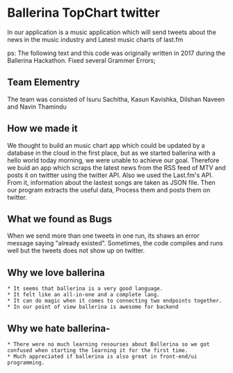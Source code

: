 # Ballerina TopChart twitter
In our application is a music application which will send tweets about the news in the music industry and Latest music charts of last.fm

ps: The following text and this code was originally written in 2017 during the Ballerina Hackathon. Fixed several Grammer Errors;



## Team Elementry
The team was consisted of Isuru Sachitha, Kasun Kavishka, Dilshan Naveen and Navin Thamindu



## How we made it
We thought to build an music chart app which could be updated by a database in the cloud in the first place, but as we started ballerina with a hello world today morning, we were unable to achieve our goal.
Therefore we buid an app which scraps the latest news from the RSS feed of MTV and posts it on twittter using the twitter API. Also we used the Last.fm's API. From it, information about the lastest songs are taken as JSON file. Then our program extracts the useful data, Process them and posts them on twitter.



## What we found as Bugs
When we send more than one tweets in one run, its shaws an error message saying "already existed". Sometimes, the code compiles and runs well but the tweets does not show up on twitter. 



## Why we love ballerina
	* It seems that ballerina is a very good language. 
	* It felt like an all-in-one and a complete lang. 
	* It can do magic when it comes to connecting two endpoints together. 
	* In our point of view ballerina is awesome for backend



## Why we hate ballerina-
	* There were no much learning resourses about Ballerina so we got confused when starting the learning it for the first time.
	* Much appreciated if ballerina is also great in front-end/ui programming.
	
	
